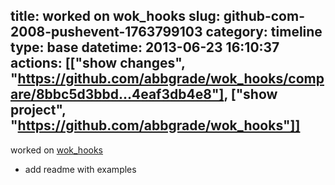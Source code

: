 title: worked on wok_hooks
slug: github-com-2008-pushevent-1763799103
category: timeline
type: base
datetime: 2013-06-23 16:10:37
actions: [["show changes", "https://github.com/abbgrade/wok_hooks/compare/8bbc5d3bbd...4eaf3db4e8"], ["show project", "https://github.com/abbgrade/wok_hooks"]]
---
worked on [wok_hooks](https://github.com/abbgrade/wok_hooks)

 - add readme with examples

